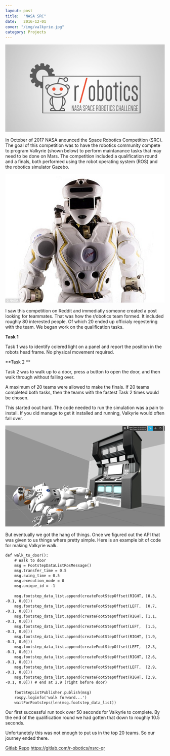 ```yaml
---
layout: post
title:  "NASA SRC"
date:   2016-12-01
cover: "/img/valkyrie.jpg"
category: Projects
---
```


![r/botics logo ](/img/src0.jpg  "r/obotics")


In October of 2017 NASA anounced the Space Robotics Competition (SRC). The goal of this competition was to have the robotics community compete to program Valkyrie (shown below) to perform maintanance tasks that may need to be done on Mars. The competition included a qualification round and a finals, both performed using the robot operating system (ROS) and the robotics simulator Gazebo. 

![NASA's humaniod robot](/img/valkyrie.jpg  "Valkyrie")

I saw this competition on Reddit and immediatly someone created a post looking for teammates. That was how the r/obotics team formed. It included roughly 80 interested people. Of which 20 ended up officialy regestering with the team. We began work on the qualification tasks.

**Task 1**

Task 1 was to identify colered light on a panel and report the position in the robots head frame. No physical movement required.


**Task 2 **

Task 2 was to walk up to a door, press a button to open the door, and then walk through without falling over.


A maximum of 20 teams were allowed to make the finals. If 20 teams completed both tasks, then the teams with the fastest Task 2 times would be chosen.

This started oout hard. The code needed to run the simulation was a pain to install. If you did manage to get it installed and running, Valkyrie would often fall over.

![Valkyrie fallen over](/img/src1.png)  

But eventually we got the hang of things. Once we figured out the API that was given to us things where pretty simple. Here is an example bit of code for making Valkyrie walk.

    def walk_to_door():
	    # Walk to door
	    msg = FootstepDataListRosMessage()
	    msg.transfer_time = 0.5
	    msg.swing_time = 0.5
	    msg.execution_mode = 0
	    msg.unique_id = -1

	    msg.footstep_data_list.append(createFootStepOffset(RIGHT, [0.3, -0.1, 0.0]))
	    msg.footstep_data_list.append(createFootStepOffset(LEFT,  [0.7, -0.1, 0.0]))
	    msg.footstep_data_list.append(createFootStepOffset(RIGHT, [1.1, -0.1, 0.0]))
	    msg.footstep_data_list.append(createFootStepOffset(LEFT,  [1.5, -0.1, 0.0]))
	    msg.footstep_data_list.append(createFootStepOffset(RIGHT, [1.9, -0.1, 0.0]))
	    msg.footstep_data_list.append(createFootStepOffset(LEFT,  [2.3, -0.1, 0.0]))
	    msg.footstep_data_list.append(createFootStepOffset(RIGHT, [2.6, -0.1, 0.0]))
	    msg.footstep_data_list.append(createFootStepOffset(LEFT,  [2.9, -0.1, 0.0]))
	    msg.footstep_data_list.append(createFootStepOffset(RIGHT, [2.9, -0.1, 0.0])) # end at 2.9 (right before door)

	    footStepListPublisher.publish(msg)
	    rospy.loginfo('walk forward...')
	    waitForFootsteps(len(msg.footstep_data_list))


Our first successful run took over 50 seconds for Valkyrie to complete. By the end of the qualification round we had gotten that down to roughly 10.5 seconds. 

Unfortunetely this was not enough to put us in the top 20 teams. So our journey ended there.

[Gitlab Repo](https://gitlab.com/r-obotics/nsrc-qr) https://gitlab.com/r-obotics/nsrc-qr

